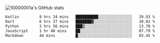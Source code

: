 ![10000001a's GitHub stats](https://github-readme-stats.vercel.app/api?username=10000001a&show_icons=true&theme=onedark&count_private=true)

<!-- [![Top Langs](https://github-readme-stats.vercel.app/api/top-langs/?username=10000001a&layout=compact&theme=onedark&langs_count=5)](https://github.com/anuraghazra/github-readme-stats) -->
<!--
**10000001a/10000001a** is a ✨ _special_ ✨ repository because its `README.md` (this file) appears on your GitHub profile.

Here are some ideas to get you started:

- 🔭 I’m currently working on ...
- 🌱 I’m currently learning ...
- 👯 I’m looking to collaborate on ...
- 🤔 I’m looking for help with ...
- 💬 Ask me about ...
- 📫 How to reach me: ...
- 😄 Pronouns: ...
- ⚡ Fun fact: ...
-->

<!--START_SECTION:waka-->

```txt
Kotlin         8 hrs 34 mins   ██████████░░░░░░░░░░░░░░░   39.93 %
Dart           6 hrs 37 mins   ███████▓░░░░░░░░░░░░░░░░░   30.82 %
Python         2 hrs 56 mins   ███▒░░░░░░░░░░░░░░░░░░░░░   13.70 %
JavaScript     1 hr 40 mins    ██░░░░░░░░░░░░░░░░░░░░░░░   07.79 %
Markdown       44 mins         █░░░░░░░░░░░░░░░░░░░░░░░░   03.45 %
```

<!--END_SECTION:waka-->
